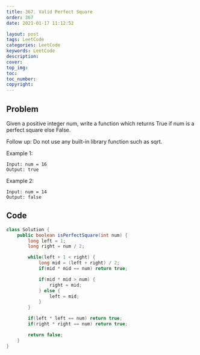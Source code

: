 ```yaml
---
title: 367. Valid Perfect Square
order: 367
date: 2021-01-17 11:12:52

layout: post
tags: LeetCode
categories: LeetCode
keywords: LeetCode
description:
cover:
top_img:
toc:
toc_number:
copyright:
---
```


## Problem

Given a positive integer num, write a function which returns True if num is a perfect square else False.

Follow up: Do not use any built-in library function such as sqrt.

Example 1:

```
Input: num = 16
Output: true
```

Example 2:

```
Input: num = 14
Output: false
```

## Code

```java
class Solution {
    public boolean isPerfectSquare(int num) {
        long left = 1;
        long right = num / 2;

        while(left + 1 < right) {
            long mid = (left + right) / 2;
            if(mid * mid == num) return true;

            if(mid * mid > num) {
                right = mid;
            } else {
                left = mid;
            }
        }

        if(left * left == num) return true;
        if(right * right == num) return true;

        return false;
    }
}
```
